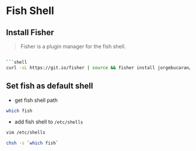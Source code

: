# Fish Shell

## Install Fisher 

> Fisher is a plugin manager for the fish shell.

```bash

```shell
curl -sL https://git.io/fisher | source && fisher install jorgebucaran/fisher
```

## Set fish as default shell

- get fish shell path

```bash
which fish
```

- add fish shell to `/etc/shells`

```bash
vim /etc/shells
```

```bash
chsh -s `which fish`
```
